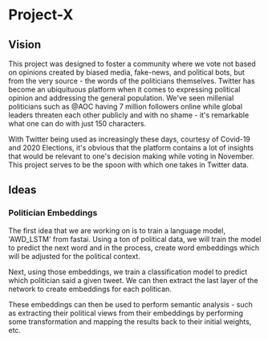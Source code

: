 # Project-X

## Vision

This project was designed to foster a community where we vote not based on opinions created by biased media, fake-news, and political bots, but from the very source - the words of the politicians themselves. Twitter has become an ubiquituous platform when it comes to expressing political opinion and addressing the general population. We've seen millenial politicians such as @AOC having 7 million followers online while global leaders threaten each other publicly and with no shame - it's remarkable what one can do with just 150 characters. 

With Twitter being used as increasingly these days, courtesy of Covid-19 and 2020 Elections, it's obvious that the platform contains a lot of insights that would be relevant to one's decision making while voting in November. This project serves to be the spoon with which one takes in Twitter data.

## Ideas

### Politician Embeddings

The first idea that we are working on is to train a language model, 'AWD_LSTM' from fastai. Using a ton of political data, we will train the model to predict the next word and in the process, create word embeddings which will be adjusted for the political context. 

Next, using those embeddings, we train a classification model to predict which politician said a given tweet. We can then extract the last layer of the network to create embeddings for each politican. 

These embeddings can then be used to perform semantic analysis - such as extracting their political views from their embeddings by performing some transformation and mapping the results back to their initial weights, etc. 
